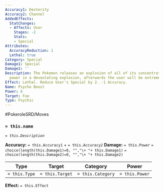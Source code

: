 ```yaml
---
Accuracy1: Dexterity
Accuracy2: Channel
AddedEffects:
  StatChanges:
  - Affects: User
    Stages: -2
    Stats:
    - Special
Attributes:
  AccuracyReduction: 1
  Lethal: true
Category: Special
Damage1: Special
Damage2: ''
Description: The Pokemon releases an explosion of all of its concentrated psychic
  power in a devastating explosion, afterwards the user will be extremely tired.
Effect: Lethal. Reduce User's Special by 2. -1 Accuracy.
Name: Psycho Boost
Power: 6
Target: Foe
Type: Psychic
---
```


#PokeroleSRD/Moves

### `= this.name` 
*`= this.Description`*

**Accuracy:** `= this.Accuracy1` + `= this.Accuracy2`
**Damage:** `= this.Power` `= choice(length(this.Damage1)=0, "","\+ "+ this.Damage1)` `= choice(length(this.Damage2)=0, "","\+ "+ this.Damage2)`

| Type          | Target          | Category          | Power          |
| ------------- | --------------- | ----------------  | -------------- |
| `= this.Type` | `= this.Target` | `= this.Category` | `= this.Power` | 

**Effect:** `= this.Effect`